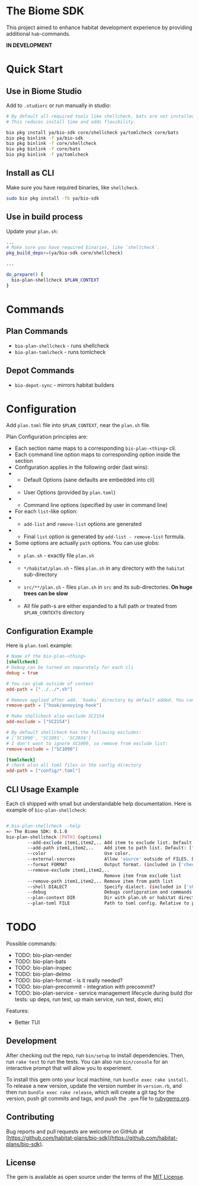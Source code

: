 # The Biome SDK

This project aimed to enhance habitat development experience by providing additional `hab`-commands.

**IN DEVELOPMENT**

# Quick Start

## Use in Biome Studio

Add to `.studiorc` or run manually in studio:

``` bash
# By default all required tools like shellcheck, bats are not installed automatically.
# This reduces install time and adds flexibility.

bio pkg install ya/bio-sdk core/shellcheck ya/tomlcheck core/bats
bio pkg binlink -f ya/bio-sdk
bio pkg binlink -f core/shellcheck
bio pkg binlink -f core/bats
bio pkg binlink -f ya/tomlcheck
```

## Install as CLI

Make sure you have required binaries, like `shellcheck`.

``` bash
sudo bio pkg install -fb ya/bio-sdk
```

## Use in build process

Update your `plan.sh`:

``` bash
...
# Make sure you have required binaries, like `shellcheck`.
pkg_build_deps+=(ya/bio-sdk core/shellcheck)

...

do_prepare() {
  bio-plan-shellcheck $PLAN_CONTEXT
}
```

# Commands

## Plan Commands

* `bio-plan-shellcheck` - runs shellcheck
* `bio-plan-tomlcheck` - runs tomlcheck

## Depot Commands

* `bio-depot-sync` - mirrors habitat builders

# Configuration

Add `plan.toml` file into `$PLAN_CONTEXT`, near the `plan.sh` file.

Plan Configuration principles are:

* Each section name maps to a corresponding `bio-plan-<thing>` cli.
* Each command line option maps to corresponding option inside the section
* Configuration applies in the following order (last wins):
* * Default Options (sane defaults are embedded into cli)
* * User Options (provided by `plan.toml`)
* * Command line options (specified by user in command line)
* For each `list`-like option:
* *  `add-list` and `remove-list` options are generated
* * Final `list` option is generated by `add-list - remove-list` formula.
* Some options are actually `path` options. You can use globs:
* * `plan.sh` - exactly file `plan.sh`
* * `*/habitat/plan.sh` - files `plan.sh` in any directory with the `habitat` sub-directory
* * `src/**/plan.sh` - files `plan.sh` in `src` and its sub-directories. **On huge trees can be slow**
* * All file path-s are either expanded to a full path or treated from `$PLAN_CONTEXT`s directory

## Configuration Example

Here is `plan.toml` example:

``` toml
# Name of the bio-plan-<thing>
[shellcheck]
# Debug can be turned on separately for each cli
debug = true

# You can glob outside of context
add-path = ["../../*.sh"]

# Remove applied after add. `hooks` directory by default added. You can exclude hook
remove-path = ["hook/annoying-hook"]

# Make shellcheck also exclude SC2154
add-exclude = ["SC2154"]

# By default shellcheck has the following excludes:
# ['SC1090', 'SC1091', 'SC2034']
# I don't want to ignore SC1090, so remove from exclude list:
remove-exclude = ["SC1090"]

[tomlcheck]
# check also all toml files in the config directory
add-path = ["config/*.toml"]

```

## CLI Usage Example

Each cli shipped with small but understandable help documentation. Here is example of `bio-plan-shellcheck`:

``` bash

# bio-plan-shellcheck --help
=> The Biome SDK: 0.1.0
bio-plan-shellcheck [PATH] (options)
        --add-exclude item1,item2,.. Add item to exclude list. Default: ["SC1090", "SC1091", "SC2034"]
        --add-path item1,item2,..    Add item to path list. Default: ["plan.sh", "hooks/*", "lib/*"]
        --color                      Use color.
        --external-sources           Allow 'source' outside of FILES. Default: true
        --format FORMAT              Output format. (included in ['checkstyle', 'gcc', 'json', 'tty'])
        --remove-exclude item1,item2,..
                                     Remove item from exclude list
        --remove-path item1,item2,.. Remove item from path list
        --shell DIALECT              Specify dialect. (included in ['sh', 'bash', 'dash', 'ksh'])
        --debug                      Debugs configuration and commands.
        --plan-context DIR           Dir with plan.sh or habitat directory. Defaults to current directory.
        --plan-toml FILE             Path to toml config. Relative to plan context. Optional. Default: plan.toml

```

# TODO

Possible commands:

* TODO: bio-plan-render
* TODO: bio-plan-bats
* TODO: bio-plan-inspec
* TODO: bio-plan-delmo
* TODO: bio-plan-format - is it really needed?
* TODO: bio-plan-precommit - integration with precommit?
* TODO: bio-plan-service - service management lifecycle during build (for tests: up deps, run test, up main service, run test, down, etc)

Features:

* Better TUI

## Development

After checking out the repo, run `bin/setup` to install dependencies. Then, run `rake test` to run the tests. You can also run `bin/console` for an interactive prompt that will allow you to experiment.

To install this gem onto your local machine, run `bundle exec rake install`. To release a new version, update the version number in `version.rb`, and then run `bundle exec rake release`, which will create a git tag for the version, push git commits and tags, and push the `.gem` file to [rubygems.org](https://rubygems.org).

## Contributing

Bug reports and pull requests are welcome on GitHub at [https://github.com/habitat-plans/bio-sdk](https://github.com/habitat-plans/bio-sdk).

## License

The gem is available as open source under the terms of the [MIT License](https://opensource.org/licenses/MIT).
